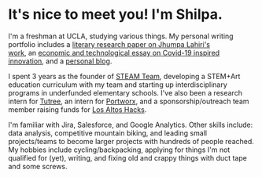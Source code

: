 # It's nice to meet you! I'm Shilpa. 

I'm a freshman at UCLA, studying various things. My personal writing portfolio includes a [literary research paper on Jhumpa Lahiri's work](https://docs.google.com/document/d/1kcqNL44ae6O0nsqL5KTu3EWbf3StlrCORGjADGM4yYM/edit?usp=sharing), an [economic and technological essay on Covid-19 inspired innovation](https://medium.com/@shilpa.padiki.rao/covid-19-emerging-technologies-and-their-economic-implications-d46fa8c0f669), and a [personal blog](https://shilpaontheinternet.wordpress.com).

I spent 3 years as the founder of [STEAM Team](http://steamteamorg.weebly.com/), developing a STEM+Art education curriculum with my team and starting up interdisciplinary programs in underfunded elementary schools. I've also been a research intern for [Tutree](http://v2.tutree.com/), an intern for [Portworx](https://portworx.com/), and a sponsorship/outreach team member raising funds for [Los Altos Hacks](https://www.losaltoshacks.com/).

I'm familiar with Jira, Salesforce, and Google Analytics. Other skills include: data analysis, competitive mountain biking, and leading small projects/teams to become larger projects with hundreds of people reached.
My hobbies include cycling/backpacking, applying for things I'm not qualified for (yet), writing, and fixing old and crappy things with duct tape and some screws.
